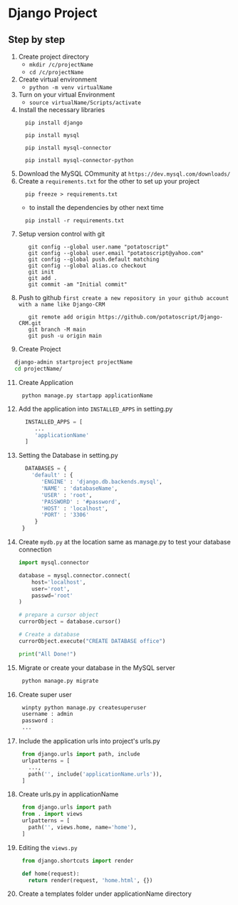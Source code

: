 # Django Project
## Step by step
1. Create project directory 
   - `mkdir /c/projectName` 
   - `cd /c/projectName`
2. Create virtual environment 
   - `python -m venv virtualName`
3. Turn on your virtual Environment
   - `source virtualName/Scripts/activate`  
4. Install the necessary libraries
   ```
     pip install django
   ```
   ```
     pip install mysql
   ```
   ```
     pip install mysql-connector
   ```
   ```
     pip install mysql-connector-python
   ```
6. Download the MySQL COmmunity at `https://dev.mysql.com/downloads/`
7. Create a `requirements.txt` for the other to set up your project
   ```
     pip freeze > requirements.txt
   ```
   - to install the dependencies by other next time
   ```
     pip install -r requirements.txt
   ``` 
8. Setup version control with git
   ```git
      git config --global user.name "potatoscript"
      git config --global user.email "potatoscript@yahoo.com"
      git config --global push.default matching
      git config --global alias.co checkout
      git init
      git add .
      git commit -am "Initial commit"
     ```
9. Push to github `first create a new repository in your github account with a name like Django-CRM`
   ```git
      git remote add origin https://github.com/potatoscript/Django-CRM.git
      git branch -M main
      git push -u origin main
   ```
10. Create Project
   ```bash
     django-admin startproject projectName
     cd projectName/
   ```
11. Create Application
    ```
     python manage.py startapp applicationName
    ```
12. Add the application into `INSTALLED_APPS` in setting.py
    ```python
      INSTALLED_APPS = [
         ...
         'applicationName'
      ]
    ```
13. Setting the Database in setting.py
    ```python
      DATABASES = {
        'default' : {
           'ENGINE' : 'django.db.backends.mysql',
           'NAME' : 'databaseName',
           'USER' : 'root',
           'PASSWORD' : '#password',
           'HOST' : 'localhost',
           'PORT' : '3306'
         }
     }
    ```
14. Create `mydb.py` at the location same as manage.py to test your database connection
    ```python
    import mysql.connector

    database = mysql.connector.connect(
        host='localhost',
        user='root',
        passwd='root'
    )
    
    # prepare a cursor object
    currorObject = database.cursor()
    
    # Create a database
    currorObject.execute("CREATE DATABASE office")
    
    print("All Done!")
    ```
15. Migrate or create your database in the MySQL server
    ```bash
     python manage.py migrate
    ```
16. Create super user
    ```bash
     winpty python manage.py createsuperuser
     username : admin
     password :
     ...
    ```
17. Include the application urls into project's urls.py
    ```python
     from django.urls import path, include
     urlpatterns = [
       ...,
       path('', include('applicationName.urls')),
     ]
    ```
18. Create urls.py in applicationName
    ```python
     from django.urls import path
     from . import views
     urlpatterns = [
       path('', views.home, name='home'),
     ]
    ```
19. Editing the `views.py`
    ```python
     from django.shortcuts import render

     def home(request):
       return render(request, 'home.html', {}) 
    ```
20. Create a templates folder under applicationName directory
     
